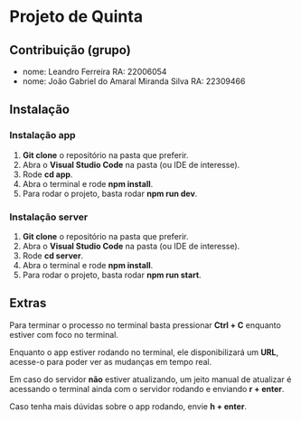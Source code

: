 # Projeto de Quinta

## Contribuição (grupo)

- nome: Leandro Ferreira RA: 22006054
- nome: João Gabriel do Amaral Miranda Silva RA: 22309466

## Instalação

### Instalação app

1. **Git clone** o repositório na pasta que preferir.
2. Abra o **Visual Studio Code** na pasta (ou IDE de interesse).
3. Rode **cd app**.
4. Abra o terminal e rode **npm install**.
5. Para rodar o projeto, basta rodar **npm run dev**.

### Instalação server

1. **Git clone** o repositório na pasta que preferir.
2. Abra o **Visual Studio Code** na pasta (ou IDE de interesse).
3. Rode **cd server**.
4. Abra o terminal e rode **npm install**.
5. Para rodar o projeto, basta rodar **npm run start**.

## Extras

Para terminar o processo no terminal basta pressionar **Ctrl + C** enquanto estiver com foco no terminal.

Enquanto o app estiver rodando no terminal, ele disponibilizará um **URL**, acesse-o para poder ver as mudanças em tempo real.

Em caso do servidor **não** estiver atualizando, um jeito manual de atualizar é acessando o terminal ainda com o servidor rodando e enviando **r + enter**.

Caso tenha mais dúvidas sobre o app rodando, envie **h + enter**.